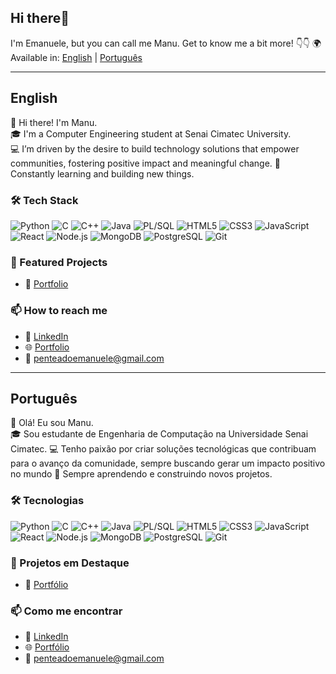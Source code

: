 ## Hi there👋
I'm Emanuele, but you can call me Manu.
Get to know me a bit more! 👇👇
🌍 Available in: [English](#english) | [Português](#português)

---

## English

👋 Hi there! I'm Manu.  
🎓 I'm a Computer Engineering student at Senai Cimatec University.  
💻 I’m driven by the desire to build technology solutions that empower communities, fostering positive impact and meaningful change.
🚀 Constantly learning and building new things.

### 🛠️ Tech Stack

![Python](https://img.shields.io/badge/Python-3776AB?style=flat&logo=python&logoColor=white)
![C](https://img.shields.io/badge/C-00599C?style=flat&logo=c&logoColor=white)
![C++](https://img.shields.io/badge/C++-00599C?style=flat&logo=cplusplus&logoColor=white)
![Java](https://img.shields.io/badge/Java-007396?style=flat&logo=java&logoColor=white)
![PL/SQL](https://img.shields.io/badge/PL--SQL-F80000?style=flat&logo=oracle&logoColor=white)
![HTML5](https://img.shields.io/badge/HTML5-E34F26?style=flat&logo=html5&logoColor=white)
![CSS3](https://img.shields.io/badge/CSS3-1572B6?style=flat&logo=css3&logoColor=white)
![JavaScript](https://img.shields.io/badge/JavaScript-F7DF1E?style=flat&logo=javascript&logoColor=black)
![React](https://img.shields.io/badge/React-20232A?style=flat&logo=react&logoColor=61DAFB)
![Node.js](https://img.shields.io/badge/Node.js-339933?style=flat&logo=nodedotjs&logoColor=white)
![MongoDB](https://img.shields.io/badge/MongoDB-4EA94B?style=flat&logo=mongodb&logoColor=white)
![PostgreSQL](https://img.shields.io/badge/PostgreSQL-316192?style=flat&logo=postgresql&logoColor=white)
![Git](https://img.shields.io/badge/Git-F05032?style=flat&logo=git&logoColor=white)

### 📌 Featured Projects

- 🔗 [Portfolio](https://yourportfolio.com)

### 📫 How to reach me

- 💼 [LinkedIn](https://www.linkedin.com/in/penteadoemanuele/)
- 🌐 [Portfolio](https://yourportfolio.com)
- 📧 penteadoemanuele@gmail.com

---

## Português

👋 Olá! Eu sou Manu.  
🎓 Sou estudante de Engenharia de Computação na Universidade Senai Cimatec.
💻 Tenho paixão por criar soluções tecnológicas que contribuam para o avanço da comunidade, sempre buscando gerar um impacto positivo no mundo
🚀 Sempre aprendendo e construindo novos projetos.

### 🛠️ Tecnologias

![Python](https://img.shields.io/badge/Python-3776AB?style=flat&logo=python&logoColor=white)
![C](https://img.shields.io/badge/C-00599C?style=flat&logo=c&logoColor=white)
![C++](https://img.shields.io/badge/C++-00599C?style=flat&logo=cplusplus&logoColor=white)
![Java](https://img.shields.io/badge/Java-007396?style=flat&logo=java&logoColor=white)
![PL/SQL](https://img.shields.io/badge/PL--SQL-F80000?style=flat&logo=oracle&logoColor=white)
![HTML5](https://img.shields.io/badge/HTML5-E34F26?style=flat&logo=html5&logoColor=white)
![CSS3](https://img.shields.io/badge/CSS3-1572B6?style=flat&logo=css3&logoColor=white)
![JavaScript](https://img.shields.io/badge/JavaScript-F7DF1E?style=flat&logo=javascript&logoColor=black)
![React](https://img.shields.io/badge/React-20232A?style=flat&logo=react&logoColor=61DAFB)
![Node.js](https://img.shields.io/badge/Node.js-339933?style=flat&logo=nodedotjs&logoColor=white)
![MongoDB](https://img.shields.io/badge/MongoDB-4EA94B?style=flat&logo=mongodb&logoColor=white)
![PostgreSQL](https://img.shields.io/badge/PostgreSQL-316192?style=flat&logo=postgresql&logoColor=white)
![Git](https://img.shields.io/badge/Git-F05032?style=flat&logo=git&logoColor=white)

### 📌 Projetos em Destaque

- 🔗 [Portfólio](https://yourportfolio.com)

### 📫 Como me encontrar

- 💼 [LinkedIn](https://www.linkedin.com/in/penteadoemanuele/)
- 🌐 [Portfólio](https://yourportfolio.com)
- 📧 penteadoemanuele@gmail.com
